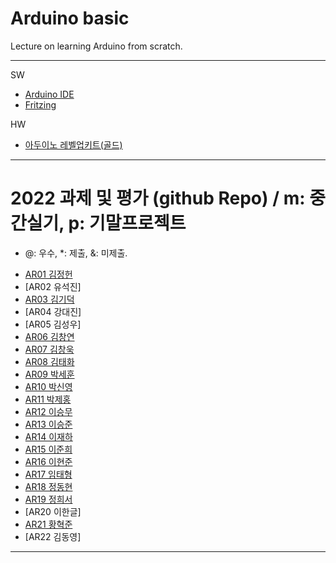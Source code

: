 # Arduino basic
Lecture on learning Arduino from scratch.


---

SW

- [Arduino IDE](https://www.arduino.cc/)
- [Fritzing](http://fritzing.org/download/)

HW

- [아두이노 레벨업키트(골드)](https://www.devicemart.co.kr/goods/view?no=12170416)

---

# 2022 과제 및 평가 (github Repo) / m: 중간실기, p: 기말프로젝트
* @: 우수, *: 제출, &: 미제출.  
- [AR01 김정헌](https://github.com/jhkedwardkim/AR01)
- [AR02 유석진]
- [AR03 김기덕](https://github.com/DDUCKI/AR03)
- [AR04 강대진]
- [AR05 김성우]
- [AR06 김창연](https://github.com/ckddus/AR06)
- [AR07 김창욱](https://github.com/HM0007/AR07)
- [AR08 김태화](https://github.com/TAaHwa/AR08-)
- [AR09 박세훈](https://github.com/uoooyas/AR09)
- [AR10 박신영](https://github.com/zachpaul7/AR10)
- [AR11 박제홍](http://github.com/qkrwpghd27/AR11)
- [AR12 이승무](https://github.com/LSeungMOO/AR12)
- [AR13 이승준](https://github.com/q1w2e3r4god/AR13)
- [AR14 이재하](https://github.com/wogk0012/AR14)
- [AR15 이준희](https://github.com/LJunHee/AR15)
- [AR16 이현준](https://github.com/junlee00/AR16)
- [AR17 임태형](https://github.com/vmvvmvvmv/AR17)
- [AR18 정동현](https://github.com/hm18donghyun/AR18)
- [AR19 정희서](https://github.com/HiSeoJeong/AR19)
- [AR20 이한글]
- [AR21 황혁준](https://github.com/FL08/ar21)
- [AR22 김동영]

---




